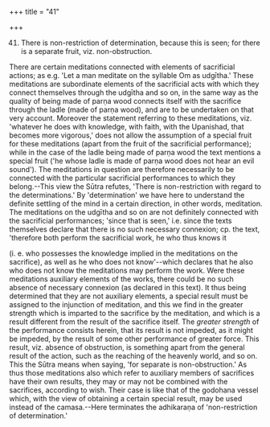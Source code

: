 +++
title = "41"

+++


41. There is non-restriction of determination, because this is seen; for there is a separate fruit, viz. non-obstruction.

There are certain meditations connected with elements of sacrificial actions; as e.g. 'Let a man meditate on the syllable Om as udgītha.' These meditations are subordinate elements of the sacrificial acts with which they connect themselves through the udgītha and so on, in the same way as the quality of being made of parṇa wood connects itself with the sacrifice through the ladle (made of parṇa wood), and are to be undertaken on that very account. Moreover the statement referring to these meditations, viz. 'whatever he does with knowledge, with faith, with the Upanishad, that becomes more vigorous,' does not allow the assumption of a special fruit for these meditations (apart from the fruit of the sacrificial performance); while in the case of the ladle being made of parṇa wood the text mentions a special fruit ('he whose ladle is made of parṇa wood does not hear an evil sound'). The meditations in question are therefore necessarily to be connected with the particular sacrificial performances to which they belong.--This view the Sūtra refutes, 'There is non-restriction with regard to the determinations.' By 'determination' we have here to understand the definite settling of the mind in a certain direction, in other words, meditation. The meditations on the udgītha and so on are not definitely connected with the sacrificial performances; 'since that is seen,' i.e. since the texts themselves declare that there is no such necessary connexion; cp. the text, 'therefore both perform the sacrificial work, he who thus knows it

 (i. e. who possesses the knowledge implied in the meditations on the sacrifice), as well as he who does not know'--which declares that he also who does not know the meditations may perform the work. Were these meditations auxiliary elements of the works, there could be no such absence of necessary connexion (as declared in this text). It thus being determined that they are not auxiliary elements, a special result must be assigned to the injunction of meditation, and this we find in the greater strength which is imparted to the sacrifice by the meditation, and which is a result different from the result of the sacrifice itself. The _greater strength_ of the performance consists herein, that its result is not impeded, as it might be impeded, by the result of some other performance of greater force. This result, viz. absence of obstruction, is something apart from the general result of the action, such as the reaching of the heavenly world, and so on. This the Sūtra means when saying, 'for separate is non-obstruction.' As thus those meditations also which refer to auxiliary members of sacrifices have their own results, they may or may not be combined with the sacrifices, according to wish. Their case is like that of the godohana vessel which, with the view of obtaining a certain special result, may be used instead of the camasa.--Here terminates the adhikaraṇa of 'non-restriction of determination.'

